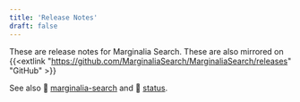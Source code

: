 ```yaml
---
title: 'Release Notes'
draft: false
---
```


These are release notes for Marginalia Search. These are also mirrored on
{{<extlink "https://github.com/MarginaliaSearch/MarginaliaSearch/releases" "GitHub" >}}

See also 📁 [marginalia-search](../marginalia-search) and 📁 [status](../status).